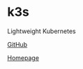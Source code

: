# k3s

Lightweight Kubernetes

[GitHub](https://github.com/k3s-io/k3s)

[Homepage](https://k3s.io/)
